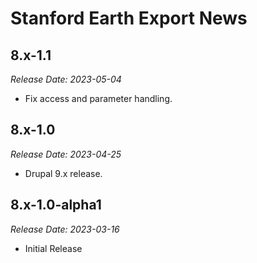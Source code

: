 # Stanford Earth Export News

8.x-1.1
-------------------------------------------------------------------------
_Release Date: 2023-05-04_

- Fix access and parameter handling.

8.x-1.0
-------------------------------------------------------------------------
_Release Date: 2023-04-25_

- Drupal 9.x release.
  
8.x-1.0-alpha1
--------------------------------------------------------------------------------  
_Release Date: 2023-03-16_

- Initial Release
